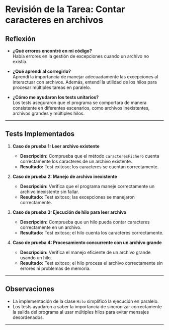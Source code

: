 # Revisión de la Tarea: Contar caracteres en archivos

## Reflexión

- **¿Qué errores encontré en mi código?**  
  Había errores en la gestión de excepciones cuando un archivo no existía.

- **¿Qué aprendí al corregirlo?**  
  Aprendí la importancia de manejar adecuadamente las excepciones al interactuar con archivos. Además, entendí la utilidad de los hilos para procesar múltiples tareas en paralelo.

- **¿Cómo me ayudaron los tests unitarios?**  
  Los tests aseguraron que el programa se comportara de manera consistente en diferentes escenarios, como archivos inexistentes, archivos grandes y múltiples hilos.
---
## Tests Implementados

1. **Caso de prueba 1: Leer archivo existente**  
   - **Descripción:** Comprueba que el método `caracteresFichero` cuenta correctamente los caracteres de un archivo existente.  
   - **Resultado:** Test exitoso; los caracteres se cuentan correctamente.

2. **Caso de prueba 2: Manejo de archivo inexistente**  
   - **Descripción:** Verifica que el programa maneje correctamente un archivo inexistente sin fallar.  
   - **Resultado:** Test exitoso; las excepciones se manejaron correctamente.

3. **Caso de prueba 3: Ejecución de hilo para leer archivo**  
   - **Descripción:** Comprueba que un hilo pueda contar caracteres correctamente en un archivo.  
   - **Resultado:** Test exitoso; el hilo cuenta los caracteres correctamente.

4. **Caso de prueba 4: Procesamiento concurrente con un archivo grande**  
   - **Descripción:** Verifica el manejo eficiente de un archivo grande usando un hilo.  
   - **Resultado:** Test exitoso; el hilo procesa el archivo correctamente sin errores ni problemas de memoria.

---
## Observaciones

- La implementación de la clase `Hilo` simplificó la ejecución en paralelo.
- Los tests ayudaron a saber la importancia de sincronizar correctamente la salida del programa al usar múltiples hilos para evitar mensajes desordenados.

---